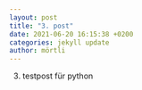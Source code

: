 ```yaml
---
layout: post
title: "3. post"
date: 2021-06-20 16:15:38 +0200
categories: jekyll update
author: mörtli
---
```






3. testpost für python
